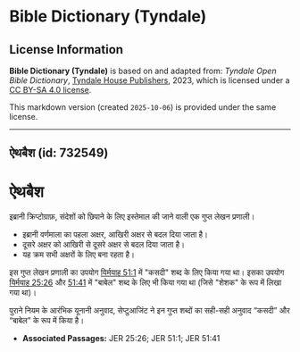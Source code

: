 # Bible Dictionary (Tyndale)

## License Information

**Bible Dictionary (Tyndale)** is based on and adapted from: _Tyndale Open Bible Dictionary_, [Tyndale House Publishers](https://tyndaleopenresources.com/), 2023, which is licensed under a [CC BY-SA 4.0 license](https://creativecommons.org/licenses/by-sa/4.0/legalcode.en).

This markdown version (created `2025-10-06`) is provided under the same license.



--------------------------------

## ऐथबैश (id: 732549)

ऐथबैश
=====

 इब्रानी क्रिप्टोग्राफ़, संदेशों को छिपाने के लिए इस्तेमाल की जाने वाली एक गुप्त लेखन प्रणाली।

* इब्रानी वर्णमाला का पहला अक्षर, आखिरी अक्षर से बदल दिया जाता है।
* दूसरे अक्षर को आखिरी से दूसरे अक्षर से बदल दिया जाता है।
* यह क्रम सभी अक्षरों के लिए बना रहता है।

इस गुप्त लेखन प्रणाली का उपयोग [यिर्मयाह 51:1](https://ref.ly/Jer51:1) में "कसदी" शब्द के लिए किया गया था। इसका उपयोग [यिर्मयाह 25:26](https://ref.ly/Jer25:26) और [51:41](https://ref.ly/Jer51:41) में "बाबेल" शब्द के लिए भी किया गया था (जिसे "शेशक" के रूप में लिखा गया था)। 

पुराने नियम के आरंभिक यूनानी अनुवाद, सेप्टुआजिंट ने इन गुप्त शब्दों का सही\-सही अनुवाद “कसदी” और “बाबेल” के रूप में किया है।

* **Associated Passages:** JER 25:26; JER 51:1; JER 51:41

